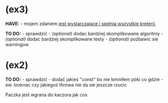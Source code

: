 <h1>(ex3)</h1>
<b>HAVE:</b>
    - mojem zdaniem <u>jest wystarczajace i spelnia wszystkie kreterji</u>,

<b>TO DO:</b>
    - sprawdzić
    - <i>(optional)</i> dodac bardziej skomplikowane algoritmy
    - <i>(optional)</i> dodac bardziej skomplikowane testy
    - <i>(optional)</i> pozbawic sie warningow

<h1>(ex2)</h1>
<b>TO DO:</b>
   - sprawdzić
   - dodać jakieś "const" bo nie kminiłem póki co gdzie
   - ew. looknac czy jakiegoś throwa nie da sie jeszcze rzucic


Paczka jest wgrana do kaczora jak cos